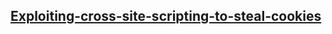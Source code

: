## [Exploiting-cross-site-scripting-to-steal-cookies](https://portswigger.net/web-security/cross-site-scripting/exploiting/lab-stealing-cookies)
